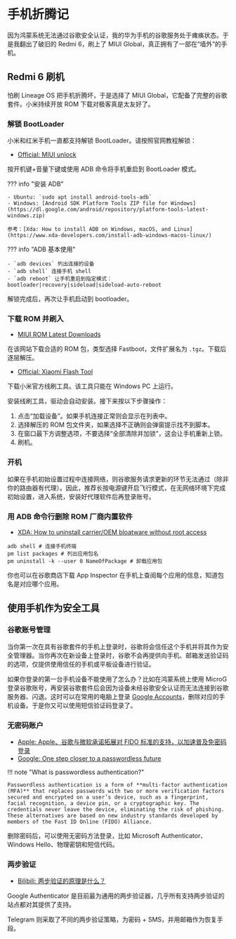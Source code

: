 # 手机折腾记

因为鸿蒙系统无法通过谷歌安全认证，我的华为手机的谷歌服务处于瘫痪状态。于是我翻出了破旧的 Redmi 6，刷上了 MIUI Global，真正拥有了一部在“墙外”的手机。

## Redmi 6 刷机

怕刷 Lineage OS 把手机折腾坏，于是选择了 MIUI Global，它配备了完整的谷歌套件。小米持续开放 ROM 下载对极客真是太友好了。

### 解锁 BootLoader

小米和红米手机一直都支持解锁 BootLoader。请按照官网教程解锁：

- [Official: MIUI unlock](http://www.miui.com/unlock/index.html)

按开机键+音量下键或使用 ADB 命令将手机重启到 BootLoader 模式。

<!-- prettier-ignore-start -->
??? info "安装 ADB"
    
    - Ubuntu: `sudo apt install android-tools-adb`
    - Windows: [Android SDK Platform Tools ZIP file for Windows](https://dl.google.com/android/repository/platform-tools-latest-windows.zip)

    参考：[Xda: How to install ADB on Windows, macOS, and Linux](https://www.xda-developers.com/install-adb-windows-macos-linux/)
<!-- prettier-ignore-end -->

<!-- prettier-ignore-start -->
??? info "ADB 基本使用"
    
    - `adb devices` 列出连接的设备
    - `adb shell` 连接手机 shell
    - `adb reboot` 让手机重启到指定模式：bootloader|recovery|sideload|sideload-auto-reboot
<!-- prettier-ignore-end -->

解锁完成后，再次让手机启动到 bootloader。

### 下载 ROM 并刷入

- [MIUI ROM Latest Downloads](https://xiaomifirmwareupdater.com/miui/)

在该网站下载合适的 ROM 包，类型选择 Fastboot，文件扩展名为 `.tgz`。下载后逐层解压。

- [Official: Xiaomi Flash Tool](https://www.xiaomiflash.com/)

下载小米官方线刷工具。该工具只能在 Windows PC 上运行。

安装线刷工具，驱动会自动安装。接下来按以下步骤操作：

1. 点击“加载设备”。如果手机连接正常则会显示在列表中。
2. 选择解压的 ROM 包文件夹，如果选择不正确则会弹窗提示找不到脚本。
3. 在窗口最下方调整选项，不要选择“全部清除并加锁”，这会让手机重新上锁。
4. 刷机。

### 开机

如果在手机初始设置过程中连接网络，则谷歌服务请求更新的环节无法通过（除非你的路由器有代理）。因此，推荐长按电源键开启飞行模式，在无网络环境下完成初始设置，进入系统，安装好代理软件后再登录账号。

### 用 ADB 命令行删除 ROM 厂商内置软件

- [XDA: How to uninstall carrier/OEM bloatware without root access](https://www.xda-developers.com/uninstall-carrier-oem-bloatware-without-root-access/)

```
adb shell # 连接手机终端
pm list packages # 列出应用包名
pm uninstall -k --user 0 NameOfPackage # 卸载应用包
```

你也可以在谷歌商店下载 App Inspector 在手机上查阅每个应用的信息，知道包名是对应哪个应用。

## 使用手机作为安全工具

### 谷歌账号管理

当你第一次在具有谷歌套件的手机上登录时，谷歌将会信任这个手机并将其作为安全管理器。当你再次在新设备上登录时，谷歌不会再提供向手机、邮箱发送验证码的选项，仅提供使用信任的手机或平板设备进行验证。

如果你登录的第一台手机设备不能使用了怎么办？比如在鸿蒙系统上使用 MicroG 登录谷歌账号，再安装谷歌套件后会因为设备未经谷歌安全认证而无法连接到谷歌服务器、闪退。这时可以在常用的电脑上登录 [Google Accounts](https://accounts.google.com)，删除对应的手机设备。于是你又可以使用短信验证码登录了。

### 无密码账户

- [Apple: Apple、谷歌与微软承诺拓展对 FIDO 标准的支持，以加速普及免密码登录](https://www.apple.com.cn/newsroom/2022/05/apple-google-and-microsoft-commit-to-expanded-support-for-fido-standard/)
- [Google: One step closer to a passwordless future](https://blog.google/technology/safety-security/one-step-closer-to-a-passwordless-future/)

<!-- prettier-ignore-start -->
!!! note "What is passwordless authentication?"
    
    Passwordless authentication is a form of **multi-factor authentication (MFA)** that replaces passwords with two or more verification factors secured and encrypted on a user’s device, such as a fingerprint, facial recognition, a device pin, or a cryptographic key. The credentials never leave the device, eliminating the risk of phishing. These alternatives are based on new industry standards developed by members of the Fast ID Online (FIDO) Alliance.
<!-- prettier-ignore-end -->

删除密码后，可以使用无密码方法登录，比如 Microsoft Authenticator、Windows Hello、物理密钥和短信代码。

### 两步验证

- [Bilibili: 两步验证的原理是什么？](https://www.bilibili.com/video/BV1Rp411f78Q/)

Google Authenticator 是目前最为通用的两步验证器，几乎所有支持两步验证的站点都对其提供了支持。

Telegram 则采取了不同的两步验证策略，为密码 + SMS，并用邮箱作为恢复手段。
